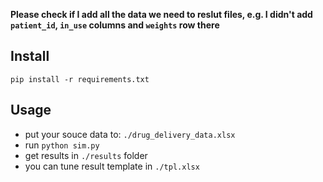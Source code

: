 **Please check if I add all the data we need to reslut files,
e.g. I didn't add `patient_id`, `in_use` columns and `weights` row there**

Install
-------
    pip install -r requirements.txt

Usage
-----
- put your souce data to: `./drug_delivery_data.xlsx`
- run `python sim.py`
- get results in `./results` folder
- you can tune result template in `./tpl.xlsx`
